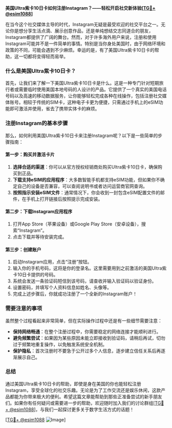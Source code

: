 **美国Ultra紫卡10日卡如何注册Instagram？——轻松开启社交新体验[[TG💪+ @esim1088](https://t.me/s/esim1088)]**

在当今这个社交媒体主导的时代，Instagram无疑是最受欢迎的社交平台之一。无论你是想分享生活点滴、展示创意作品，还是单纯想结交志同道合的朋友，Instagram都提供了广阔的舞台。然而，对于许多海外用户来说，注册和使用Instagram可能并不是一件简单的事情。特别是当你身处美国时，由于网络环境和政策的不同，可能会遇到不少麻烦。幸运的是，有了美国Ultra紫卡10日卡的帮助，这一切都将变得轻而易举。

### 什么是美国Ultra紫卡10日卡？

首先，让我们来了解一下美国Ultra紫卡10日卡是什么。这是一种专门针对短期旅行者或需要临时使用美国本地号码的人设计的产品。它提供了一个真实的美国电话号码以及高速的移动数据服务，让你能够轻松完成各种在线操作，包括注册社交媒体账号。相较于传统的SIM卡，这种电子卡更为便捷，只需通过手机上的eSIM功能即可激活并使用，省去了携带实体卡的麻烦。

### 注册Instagram的基本步骤

那么，如何利用美国Ultra紫卡10日卡来注册Instagram呢？以下是一些简单的步骤指南：

#### 第一步：购买并激活卡片

1. **选择合适的渠道**：你可以从官方授权经销商处购买Ultra紫卡10日卡，确保购买到正品。
2. **下载支持eSIM的应用程序**：大多数智能手机都支持eSIM功能，但如果你不确定自己的设备是否兼容，可以查阅说明书或者访问运营商官网查询。
3. **按照指示安装eSIM文件**：通常情况下，你会收到一封包含eSIM配置文件的邮件，在手机上打开链接后按照提示完成安装。

#### 第二步：下载Instagram应用程序

1. 打开App Store（苹果设备）或Google Play Store（安卓设备），搜索“Instagram”。
2. 点击下载并等待安装完成。

#### 第三步：创建账户

1. 启动Instagram应用，点击“注册”按钮。
2. 输入你的手机号码，这将是你的登录名。这里需要用到之前激活的美国Ultra紫卡10日卡提供的号码。
3. 系统会发送一条验证码短信到该号码，请查收并输入验证码以验证身份。
4. 设置密码，并填写个人资料信息如姓名、头像等。
5. 完成上述步骤后，你就成功注册了一个全新的Instagram账户！

### 需要注意的事项

虽然整个过程看起来非常简单，但在实际操作过程中还是有一些细节需要注意：

- **保持网络畅通**：在整个注册过程中，你需要稳定的网络连接才能顺利进行。
- **避免频繁尝试**：如果因为某些原因未能立即接收到验证码，请稍后再试，切勿过于频繁地重复操作，以免触发系统安全机制。
- **保护隐私**：首次注册时不要急于公开过多个人信息，逐步建立信任关系后再逐渐展示自己。

### 总结

通过美国Ultra紫卡10日卡的帮助，即使是身在美国的你也能轻松注册Instagram，享受全球化的社交乐趣。无论是为了工作交流还是娱乐休闲，这款产品都能为你带来极大的便利。希望这篇文章能帮助到那些正准备尝试的新手朋友们。如果你有任何疑问或需要进一步的帮助，欢迎随时加入我们的讨论群组[[TG💪+ @esim1088](https://t.me/s/esim1088)]，与我们一起探讨更多关于数字生活方式的话题！

[[TG💪+ @esim1088](https://t.me/s/esim1088) ![Image](https://i.postimg.cc/4NQfJmqS/Snipaste-2025-05-13-00-14-12.png)]